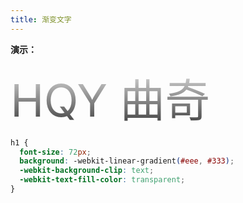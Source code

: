 ```yaml
---
title: 渐变文字
---
```


**演示：**

<div class="myclass">HQY 曲奇</div>
<style>
.myclass {
  font-size: 72px;
  background: -webkit-linear-gradient(#eee, #333);
  -webkit-background-clip: text;
  -webkit-text-fill-color: transparent;
}
</style>

```css
h1 {
  font-size: 72px;
  background: -webkit-linear-gradient(#eee, #333);
  -webkit-background-clip: text;
  -webkit-text-fill-color: transparent;
}
```
